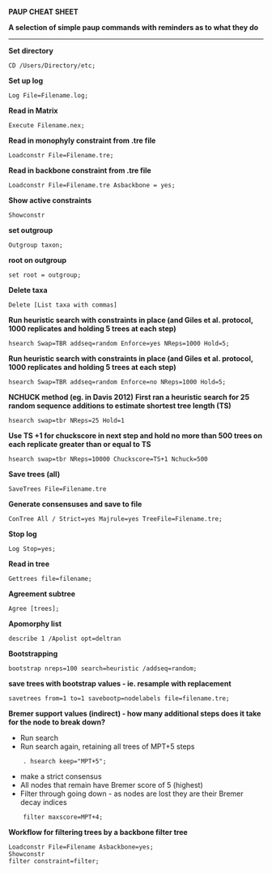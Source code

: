 **PAUP CHEAT SHEET**

**A selection of simple paup commands with reminders as to what they do**
***

**Set directory**
```
CD /Users/Directory/etc;
```
**Set up log**
```
Log File=Filename.log;
```
**Read in Matrix**
```
Execute Filename.nex;
```
**Read in monophyly constraint from .tre file**
```
Loadconstr File=Filename.tre;
```
**Read in backbone constraint from .tre file**
```
Loadconstr File=Filename.tre Asbackbone = yes;
```
**Show active constraints**
```
Showconstr
```
**set outgroup**
```
Outgroup taxon;
```
**root on outgroup**
```
set root = outgroup;
```
**Delete taxa**
```
Delete [List taxa with commas]
```
**Run heuristic search with constraints in place (and Giles et al. protocol, 1000 replicates and holding 5 trees at each step)**
```
hsearch Swap=TBR addseq=random Enforce=yes NReps=1000 Hold=5;
```
**Run heuristic search with constraints in place (and Giles et al. protocol, 1000 replicates and holding 5 trees at each step)**
```
hsearch Swap=TBR addseq=random Enforce=no NReps=1000 Hold=5;
```
**NCHUCK method (eg. in Davis 2012)**
**First ran a heuristic search for 25 random sequence additions to estimate shortest tree length (TS)**
```
hsearch swap=tbr NReps=25 Hold=1
```
**Use TS +1 for chuckscore in next step and hold no more than 500 trees on each replicate  greater than or equal to TS**
```
hsearch swap=tbr NReps=10000 Chuckscore=TS+1 Nchuck=500
```
**Save trees (all)**
```
SaveTrees File=Filename.tre
```
**Generate consensuses and save to file**
```
ConTree All / Strict=yes Majrule=yes TreeFile=Filename.tre;
```
**Stop log**
```
Log Stop=yes;
```
**Read in tree**
```
Gettrees file=filename;
```
**Agreement subtree**
```
Agree [trees];
```
**Apomorphy list**
```
describe 1 /Apolist opt=deltran
```
**Bootstrapping**
```
bootstrap nreps=100 search=heuristic /addseq=random;
```
**save trees with bootstrap values - ie. resample with replacement**
```
savetrees from=1 to=1 savebootp=nodelabels file=filename.tre;
```
**Bremer support values (indirect) - how many additional steps does it take for the node to break down?**
* Run search
* Run search again, retaining all trees of MPT+5 steps
```
	. hsearch keep="MPT+5";
```
* make a strict consensus
* All nodes that remain have Bremer score of 5 (highest)
* Filter through going down - as nodes are lost they are their Bremer decay indices
```
	filter maxscore=MPT+4;
```

**Workflow for filtering trees by a backbone filter tree**
```
Loadconstr File=Filename Asbackbone=yes;
Showconstr
filter constraint=filter;
```

